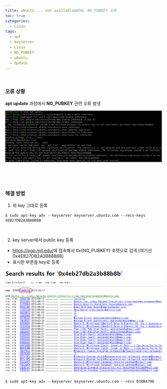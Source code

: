 ```yaml
---
title: ubuntu ... not available&#58; NO_PUBKEY 오류
toc: true
categories:
  - Linux
tags:
  - apt
  - keyserver
  - Linux
  - NO_PUBKEY
  - ubuntu
  - Update
---
```


 


### **오류 상황**


**apt update** 과정에서 **NO\_PUBKEY** 관련 오류 발생


![error situation](/assets/images/posts/2022-9-27-tistory-post-118/img-1.png)



 


 


### **해결 방법**


1. 위 key 그대로 등록



```
$ sudo apt-key adv --keyserver keyserver.ubuntu.com --recv-keys 4EB27DB2A3B88B8B
```

 


2. key server에서 public key 등록


* <https://pgp.mit.edu/>에 접속해서 0x{NO\_PUBKEY} 포맷으로 검색 (여기선 0x4EB27DB2A3B88B8B)
* 표시한 부분을 key로 등록


![search key](/assets/images/posts/2022-9-27-tistory-post-118/img-2.png)




```
$ sudo apt-key adv --keyserver keyserver.ubuntu.com --recv D38B4796
```

 

